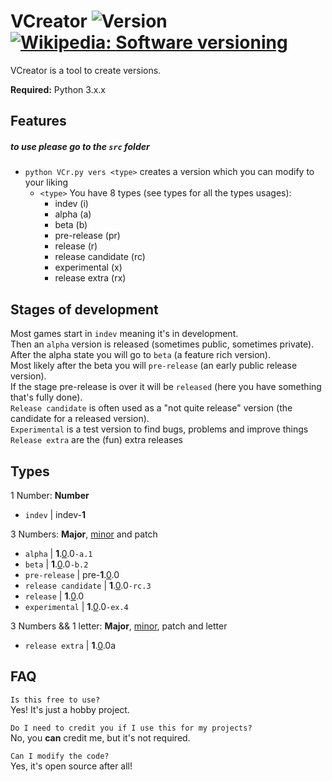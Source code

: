 # VCreator ![Version](https://img.shields.io/static/v1?label=Version&message=1.0.0&color=aa33ff) [![Wikipedia: Software versioning](https://img.shields.io/static/v1?label=Wikipedia&message=Versions&color=bbb)](https://en.wikipedia.org/wiki/Software_versioning)

VCreator is a tool to create versions.

**Required:** Python 3.x.x

## Features

##### to use please go to the `src` folder

* `python VCr.py vers <type>` creates a version which you can modify to your liking
    * `<type>` You have 8 types (see types for all the types usages):
        * indev (i)
        * alpha (a)
        * beta (b)
        * pre-release (pr)
        * release (r)
        * release candidate (rc)
        * experimental (x)
        * release extra (rx)

## Stages of development

Most games start in `indev` meaning it's in development.  
Then an `alpha` version is released (sometimes public, sometimes private).  
After the alpha state you will go to `beta` (a feature rich version).  
Most likely after the beta you will `pre-release` (an early public release version).  
If the stage pre-release is over it will be `released` (here you have something that's fully done).  
`Release candidate` is often used as a "not quite release" version (the candidate for a released version).  
`Experimental` is a test version to find bugs, problems and improve things  
`Release extra` are the (fun) extra releases

## Types

1 Number: **Number**
* `indev` | indev-**1**

3 Numbers: **Major**, <ins>minor</ins> and patch
* `alpha` | **1**.<ins>0</ins>.0`-a.1`
* `beta` | **1**.<ins>0</ins>.0`-b.2`
* `pre-release` | pre-**1**.<ins>0</ins>.0
* `release candidate` | **1**.<ins>0</ins>.0`-rc.3`
* `release` | **1**.<ins>0</ins>.0
* `experimental` | **1**.<ins>0</ins>.0`-ex.4`

3 Numbers && 1 letter: **Major**, <ins>minor</ins>, patch and letter
* `release extra` | **1**.<ins>0</ins>.0a

## FAQ

`Is this free to use?`  
Yes! It's just a hobby project.

`Do I need to credit you if I use this for my projects?`  
No, you **can** credit me, but it's not required.

`Can I modify the code?`  
Yes, it's open source after all!